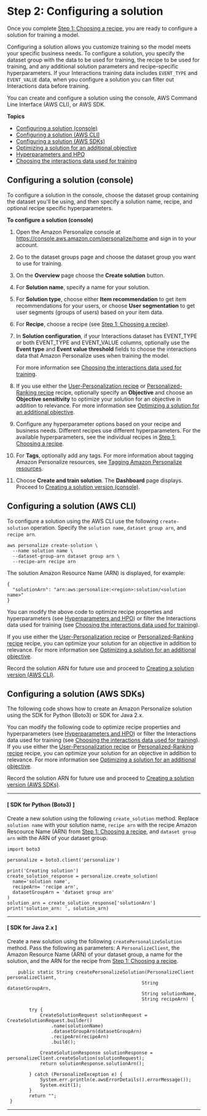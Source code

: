 # Step 2: Configuring a solution<a name="customizing-solution-config"></a>

 Once you complete [Step 1: Choosing a recipe](working-with-predefined-recipes.md), you are ready to configure a solution for training a model\. 

 Configuring a solution allows you customize training so the model meets your specific business needs\. To configure a solution, you specify the dataset group with the data to be used for training, the recipe to be used for training, and any additional solution parameters and recipe\-specific hyperparameters\. If your Interactions training data includes `EVENT_TYPE` and `EVENT_VALUE` data, when you configure a solution you can filter out Interactions data before training\. 

You can create and configure a solution using the console, AWS Command Line Interface \(AWS CLI\), or AWS SDK\.

**Topics**
+ [Configuring a solution \(console\)](#configure-solution-console)
+ [Configuring a solution \(AWS CLI\)](#configure-solution-cli)
+ [Configuring a solution \(AWS SDKs\)](#configure-solution-sdk)
+ [Optimizing a solution for an additional objective](optimizing-solution-for-objective.md)
+ [Hyperparameters and HPO](customizing-solution-config-hpo.md)
+ [Choosing the interactions data used for training](event-values-types.md)

## Configuring a solution \(console\)<a name="configure-solution-console"></a>

 To configure a solution in the console, choose the dataset group containing the dataset you'll be using, and then specify a solution name, recipe, and optional recipe specific hyperparameters\. 

**To configure a solution \(console\)**

1. Open the Amazon Personalize console at [https://console\.aws\.amazon\.com/personalize/home](https://console.aws.amazon.com/personalize/home) and sign in to your account\.

1. Go to the dataset groups page and choose the dataset group you want to use for training\.

1. On the **Overview** page choose the **Create solution** button\. 

1. For **Solution name**, specify a name for your solution\.

1. For **Solution type**, choose either **Item recommendation** to get item recommendations for your users, or choose **User segmentation** to get user segments \(groups of users\) based on your item data\. 

1. For **Recipe**, choose a recipe \(see [Step 1: Choosing a recipe](working-with-predefined-recipes.md)\)\. 

1. In **Solution configuration**, if your Interactions dataset has EVENT\_TYPE or both EVENT\_TYPE and EVENT\_VALUE columns, optionally use the **Event type** and **Event value threshold** fields to choose the interactions data that Amazon Personalize uses when training the model\. 

    For more information see [Choosing the interactions data used for training](event-values-types.md)\. 

1. If you use either the [User\-Personalization recipe](native-recipe-new-item-USER_PERSONALIZATION.md) or [Personalized\-Ranking recipe](native-recipe-search.md) recipe, optionally specify an **Objective** and choose an **Objective sensitivity** to optimize your solution for an objective in addition to relevance\. For more information see [Optimizing a solution for an additional objective](optimizing-solution-for-objective.md)\.

1. Configure any hyperparameter options based on your recipe and business needs\. Different recipes use different hyperparameters\. For the available hyperparameters, see the individual recipes in [Step 1: Choosing a recipe](working-with-predefined-recipes.md)\. 

1. For **Tags**, optionally add any tags\. For more information about tagging Amazon Personalize resources, see [Tagging Amazon Personalize resources](tagging-resources.md)\.

1. Choose **Create and train solution**\. The **Dashboard** page displays\. Proceed to [Creating a solution version \(console\)](creating-a-solution-version.md#create-solution-version-console)\.

## Configuring a solution \(AWS CLI\)<a name="configure-solution-cli"></a>

 To configure a solution using the AWS CLI use the following `create-solution` operation\. Specify the `solution name`, `dataset group arn`, and `recipe arn`\.

```
aws personalize create-solution \
  --name solution name \
  --dataset-group-arn dataset group arn \
  --recipe-arn recipe arn
```

The solution Amazon Resource Name \(ARN\) is displayed, for example:

```
{
  "solutionArn": "arn:aws:personalize:<region>:solution/<solution name>"
}
```

You can modify the above code to optimize recipe properties and hyperparameters \(see [Hyperparameters and HPO](customizing-solution-config-hpo.md)\) or filter the Interactions data used for training \(see [Choosing the interactions data used for training](event-values-types.md)\)\.

If you use either the [User\-Personalization recipe](native-recipe-new-item-USER_PERSONALIZATION.md) or [Personalized\-Ranking recipe](native-recipe-search.md) recipe, you can optimize your solution for an objective in addition to relevance\. For more information see [Optimizing a solution for an additional objective](optimizing-solution-for-objective.md)\.

Record the solution ARN for future use and proceed to [Creating a solution version \(AWS CLI\)](creating-a-solution-version.md#create-solution-version-cli)\.

## Configuring a solution \(AWS SDKs\)<a name="configure-solution-sdk"></a>

The following code shows how to create an Amazon Personalize solution using the SDK for Python \(Boto3\) or SDK for Java 2\.x\.

You can modify the following code to optimize recipe properties and hyperparameters \(see [Hyperparameters and HPO](customizing-solution-config-hpo.md)\) or filter the Interactions data used for training \(see [Choosing the interactions data used for training](event-values-types.md)\)\. If you use either the [User\-Personalization recipe](native-recipe-new-item-USER_PERSONALIZATION.md) or [Personalized\-Ranking recipe](native-recipe-search.md) recipe, you can optimize your solution for an objective in addition to relevance\. For more information see [Optimizing a solution for an additional objective](optimizing-solution-for-objective.md)\.

Record the solution ARN for future use and proceed to [Creating a solution version \(AWS SDKs\)](creating-a-solution-version.md#create-solution-version-sdk)\.

------
#### [ SDK for Python \(Boto3\) ]

Create a new solution using the following `create_solution` method\. Replace `solution name` with your solution name, `recipe arn` with the recipe Amazon Rescource Name \(ARN\) from [Step 1: Choosing a recipe](working-with-predefined-recipes.md), and `dataset group arn` with the ARN of your dataset group\.

```
import boto3

personalize = boto3.client('personalize')

print('Creating solution')
create_solution_response = personalize.create_solution(
  name='solution name', 
  recipeArn= 'recipe arn', 
  datasetGroupArn = 'dataset group arn'
)
solution_arn = create_solution_response['solutionArn']
print('solution_arn: ', solution_arn)
```

------
#### [ SDK for Java 2\.x ]

Create a new solution using the following `createPersonalizeSolution` method\. Pass the following as parameters: A `PersonalizeClient`, the Amazon Resource Name \(ARN\) of your dataset group, a name for the solution, and the ARN for the recipe from [Step 1: Choosing a recipe](working-with-predefined-recipes.md)\. 

```
    public static String createPersonalizeSolution(PersonalizeClient personalizeClient,
                                                 String datasetGroupArn,
                                                 String solutionName,
                                                 String recipeArn) {

        try {
            CreateSolutionRequest solutionRequest = CreateSolutionRequest.builder()
                .name(solutionName)
                .datasetGroupArn(datasetGroupArn)
                .recipeArn(recipeArn)
                .build();

            CreateSolutionResponse solutionResponse = personalizeClient.createSolution(solutionRequest);
            return solutionResponse.solutionArn();

        } catch (PersonalizeException e) {
            System.err.println(e.awsErrorDetails().errorMessage());
            System.exit(1);
        }
        return "";
 }
```

------